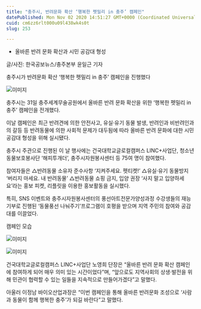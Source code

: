 ```yaml
---
title: "충주시, 반려문화 확산 ‘행복한 펫밀리 in 충주’ 캠페인"
datePublished: Mon Nov 02 2020 14:51:27 GMT+0000 (Coordinated Universal Time)
cuid: cm6zz6rlt000u09l438wk4s0t
slug: 253

---
```



- 올바른 반려 문화 확산과 시민 공감대 형성

글/사진: 한국공보뉴스/충주본부 윤일근 기자

충주시가 반려문화 확산 ‘행복한 펫밀리 in 충주’ 캠페인을 진행했다

![이미지](https://cdn.hashnode.com/res/hashnode/image/upload/v1739247716371/bad4e544-24fc-4979-b5fc-c9df7b76a500.jpeg)

충주시는 31일 충주세계무술공원에서 올바른 반려 문화 확산을 위한 ‘행복한 펫밀리 in 충주’ 캠페인을 전개했다.

이날 캠페인은 최근 반려견에 의한 안전사고, 유실·유기 동물 발생, 반려인과 비반려인과의 갈등 등 반려동물에 의한 사회적 문제가 대두됨에 따라 올바른 반려 문화에 대한 시민 공감대 형성을 위해 실시됐다.

충주시 주관으로 진행된 이 날 행사에는 건국대학교글로컬캠퍼스 LINC+사업단, 청소년동물보호봉사단 ‘해피투개더’, 충주시자원봉사센터 등 75여 명이 참여했다.

참여자들은 △반려동물 소유자 준수사항 ‘지켜주세요. 펫티켓!’ △유실‧유기 동물방지 ‘버리지 마세요. 내 반려동물’ △반려동물 쇼핑 금지, 입양 권장 ‘사지 말고 입양하세요’라는 홍보 피켓, 리플릿을 이용한 홍보활동을 실시했다.

특히, SNS 이벤트와 충주시자원봉사센터의 풍선아트전문가양성과정 수강생들의 재능기부로 진행된 ‘동물풍선 나눠주기’프로그램이 호평을 받으며 지역 주민의 참여와 공감대를 이끌었다.

캠페인 모습

![이미지](https://cdn.hashnode.com/res/hashnode/image/upload/v1739247719168/e99b7db1-8bbc-4e84-9d70-c35fc182329f.jpeg)

![이미지](https://cdn.hashnode.com/res/hashnode/image/upload/v1739247721188/c2a9f95c-fb0b-46fd-92c6-ff18e88d33d3.jpeg)

건국대학교글로컬캠퍼스 LINC+사업단 노영희 단장은 “올바른 반려 문화 확산 캠페인에 참여하게 되어 매우 의미 있는 시간이었다”며, “앞으로도 지역사회의 상생‧발전을 위해 민관이 협력할 수 있는 일들을 지속적으로 만들어가겠다”고 말했다.

아울러 이정남 바이오산업과장은 “이번 캠페인을 통해 올바른 반려문화 조성으로 ‘사람과 동물이 함께 행복한 충주’가 되길 바란다”고 말했다.